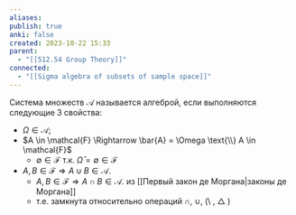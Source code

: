 ```yaml
---
aliases: 
publish: true
anki: false
created: 2023-10-22 15:33
parent:
  - "[[512.54 Group Theory]]"
connected:
  - "[[Sigma algebra of subsets of sample space]]"
---
```

Система множеств $\mathcal{A}$ называется aлгеброй, если выполняются следующие 3 свойства:
 - $\Omega\in\mathcal{A};$
- $A \in \mathcal{F} \Rightarrow \bar{A} = \Omega \text{\\} A \in \mathcal{F}$ 
	- $\emptyset\in\mathcal{F}$ т.к. $\bar{\Omega} = \emptyset \in \mathcal{F}$ 
- $A, B \in \mathcal{F} \Rightarrow A\cup B\in\mathcal{A}.$
	- $A, B \in \mathcal{F} \Rightarrow A\cap B\in\mathcal{A}.$ из [[Первый закон де Моргана|законы де Моргана]]
	- т.е. замкнута относительно операций $\cap$, $\cup$, (\\ , $\bigtriangleup$ )
















